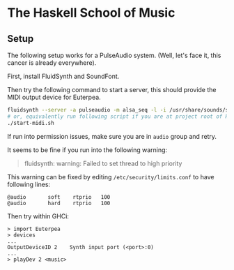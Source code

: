 # The Haskell School of Music

## Setup

The following setup works for a PulseAudio system.
(Well, let's face it, this cancer is already everywhere).

First, install FluidSynth and SoundFont.

Then try the following command to start a server,
this should provide the MIDI output device for Euterpea.

```bash
fluidsynth --server -a pulseaudio -m alsa_seq -l -i /usr/share/sounds/sf2/FluidR3_GM.sf2
# or, equivalently run following script if you are at project root of HSoM:
./start-midi.sh
```

If run into permission issues, make sure you are in `audio` group and retry.

It seems to be fine if you run into the following warning:

> fluidsynth: warning: Failed to set thread to high priority

This warning can be fixed by editing `/etc/security/limits.conf` to have following lines:

```
@audio       soft    rtprio   100
@audio       hard    rtprio   100
```

Then try within GHCi:

```
> import Euterpea
> devices
...
OutputDeviceID 2	Synth input port (<port>:0)
...
> playDev 2 <music>
```
